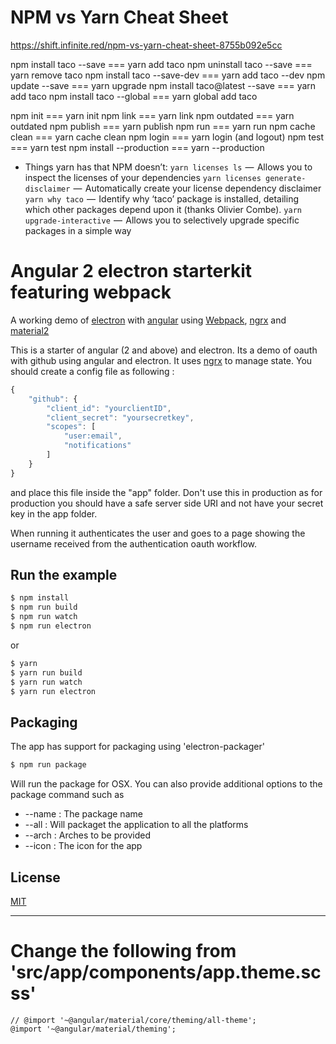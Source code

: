 # NPM vs Yarn Cheat Sheet
<https://shift.infinite.red/npm-vs-yarn-cheat-sheet-8755b092e5cc>

npm install taco --save === yarn add taco 
npm uninstall taco --save === yarn remove taco
npm install taco --save-dev === yarn add taco --dev
npm update --save === yarn upgrade 
npm install taco@latest --save === yarn add taco
npm install taco --global === yarn global add taco 

npm init === yarn init
npm link === yarn link
npm outdated === yarn outdated
npm publish === yarn publish
npm run === yarn run
npm cache clean === yarn cache clean
npm login === yarn login (and logout)
npm test === yarn test
npm install --production === yarn --production

- Things yarn has that NPM doesn’t:
`yarn licenses ls`    —  Allows you to inspect the licenses of your dependencies
`yarn licenses generate-disclaimer`   —  Automatically create your license dependency disclaimer
`yarn why taco`   —  Identify why ‘taco’ package is installed, detailing which other packages depend upon it (thanks Olivier Combe).
`yarn upgrade-interactive`   —  Allows you to selectively upgrade specific packages in a simple way



# Angular 2 electron starterkit featuring webpack

A working demo of [electron] with [angular] using [Webpack], [ngrx] and [material2]

This is a starter of angular (2 and above) and electron. Its a demo of oauth with github using angular and electron. It uses [ngrx] to manage state. You should create a config file as following :

```javascript
{
    "github": {
        "client_id": "yourclientID",
        "client_secret": "yoursecretkey",
        "scopes": [
            "user:email",
            "notifications"
        ]
    }
}
```

and place this file inside the "app" folder. Don't use this in production as for production you should have a safe server side URI and not have your secret key in the app folder.  

When running it authenticates the user and goes to a page showing the username received from the authentication oauth workflow.

## Run the example

```bash
$ npm install
$ npm run build
$ npm run watch
$ npm run electron
```
or
```bash
$ yarn 
$ yarn run build
$ yarn run watch
$ yarn run electron
```

## Packaging

The app has support for packaging using 'electron-packager'

```bash
$ npm run package
```

Will run the package for OSX. You can also provide additional options to the package command such as

*  --name : The package name
*  --all : Will packaget the application to all the platforms
*  --arch : Arches to be provided
*  --icon : The icon for the app

## License

[MIT]

[Webpack]: http://webpack.github.io
[MIT]: http://markdalgleish.mit-license.org
[angular]: http://angular.io
[electron]: http://electron.atom.io/
[ngrx]: https://github.com/ngrx/store
[material2]: https://github.com/angular/material2
[electron-packager]: https://github.com/electron-userland/electron-packager

--------------

# Change the following from 'src/app/components/app.theme.scss'
```
// @import '~@angular/material/core/theming/all-theme';
@import '~@angular/material/theming';
```